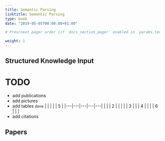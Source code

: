 ```yaml
---
title: Semantic Parsing
linktitle: Semantic Parsing
type: book
date: "2019-05-05T00:00:00+01:00"

# Prev/next pager order (if `docs_section_pager` enabled in `params.toml`)

weight: 1
---
```


## Structured Knowledge Input

# TODO

- add publications
- add pictures
- add tables `done`
|   |   |   |   | 5 |
|---|---|---|---|---|
|   |   | 2 |   |   |
|   | 3 |   |   | 4 |
|   |   | 6 |   |   |
- add citations


## Papers


